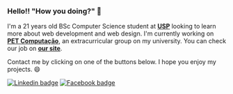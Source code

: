 ### Hello!! "How you doing?" 👋

I'm a 21 years old BSc Computer Science student at <b>[USP](https://www5.usp.br/)</b> looking to learn more about web development and web design. I'm currently working on <b>[PET Computação](https://github.com/pet-comp)</b>, an extracurricular group on my university. You can check our job on <b>[our site](https://pet.icmc.usp.br/)</b>.

Contact me by clicking on one of the buttons below. I hope you enjoy my projects. :smile:

[![Linkedin badge](https://img.shields.io/badge/-Henrique%20dos%20Santos-blue?logo=Linkedin&logoColor=white&link=https://www.linkedin.com/in/henriquesqs/)](https://www.linkedin.com/in/henriquesqs/)
[![Facebook badge](https://img.shields.io/badge/-Henrique%20dos%20Santos-blue?logo=Facebook&logoColor=white&link=https://www.facebook.com/henriquesqs/)](https://www.facebook.com/henriquesqs/)
